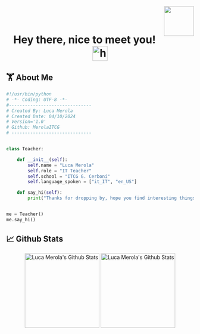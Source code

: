<img alt="" src="" height="80" align="right"/>
</br>
</br>
<h1 align="center">
  Hey there, nice to meet you! <img alt="hi" src="https://media.giphy.com/media/hvRJCLFzcasrR4ia7z/giphy.gif" width="40px" height="40px">
</h1>

## 🏋 About Me

```python
#!/usr/bin/python
# -*- Coding: UTF-8 -*-
#-------------------------------
# Created By: Luca Merola
# Created Date: 04/10/2024
# Version='1.0'
# Github: MerolaITCG
# ------------------------------


class Teacher:

    def __init__(self):
        self.name = "Luca Merola"
        self.role = "IT Teacher"
        self.school = "ITCG G. Cerboni"
        self.language_spoken = ["it_IT", "en_US"]

    def say_hi(self):
        print("Thanks for dropping by, hope you find interesting things")


me = Teacher()
me.say_hi()
```

## 📈 Github Stats
<div align="center">
  <img alt="Luca Merola's Github Stats" src="https://github-profile-summary-cards.vercel.app/api/cards/profile-details?username=MerolaITCG&theme=vue" height="200"/>
  <img alt="Luca Merola's Github Stats" src="https://github-readme-stats.vercel.app/api/top-langs/?username=MerolaITCG" height="200"/>
  
</div>
